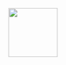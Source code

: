 <div id="header" align="center">
  <img src="[https://upload.wikimedia.org/wikipedia/commons/thumb/2/2c/Rotating_earth_%28large%29.gif/274px-Rotating_earth_%28large%29.gif" width="100"/>
</div>
